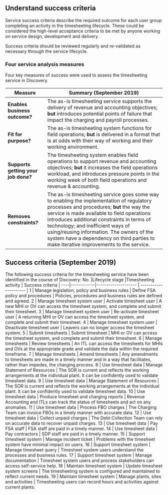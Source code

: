 ## Understand success criteria

Service success criteria describe the required outcome for each user group completing an activity in the timesheeting lifecycle. These could be considered the high-level acceptance criteria to be met by anyone working on service design, development and delivery.

Success criteria should be reviewed regularly and re-validated as necessary through the service lifecycle. 


### Four service analysis measures
Four key measures of success were used to assess the timesheeting service in Discovery.

Measure | Summary (September 2019)
------- | -----
**Enables business outcome?** | The as-is timesheeting service supports the delivery of revenue and accounting objectives; **but** introduces potential points of failure that impact the charging and payroll processes.
**Fit for purpose?** | The as-is timesheeting system functions for field operations; **but** is delivered in a format that is at odds with their way of working and their working environment.
**Supports getting your job done?** | The timesheeting system enables field operations to support revenue and accounting objectives; **but** it increases the field operations workload, and introduces pressure points in the working week of both field operations and revenue & accounting.
**Removes constraints?** | The as-is timesheeting service goes some way to enabling the implementation of regulatory processes and procedures; **but** the way the service is made available to field operations introduces additional constraints in terms of technology; and inefficient ways of using/reusing information. The owners of the system have a dependency on third parties to make iterative improvements to the service.

## Success criteria (September 2019)
The following success criteria for the timesheeting service have been identified in the course of Discovery:
No. |Lifecycle stage  |Timesheeting activity      | Success criteria  | 
----|------------|-------------------- | --------------------- |
1 | Manage legislation, policy and business rules | Define FSA policy and procedures | Policies, procedures and business rules are defined and agreed.
2 | Manage timesheet system user | Activate timesheet user | A new MHI or OV can access the timesheet system, and complete and submit their timesheet.
3 | Manage timesheet system user | Re-activate timesheet user | A returning MHI or OV can access the timesheet system, and complete and submit their timesheet.
4 | Manage timesheet system user | Deactivate timesheet user | Leavers can no longer access the timesheet system.
5 | Submit timesheets | Submit timesheet | MHI or OV can access the timesheet system, and complete and submit their timesheet.
6 | Manage timesheets | Review timesheets | An ITL can access the timesheets for MHIs and OVs at the appropriate grade and validate the data within the required timeframe.
7 | Manage timesheets | Amend timesheets | Any amendments to timesheets are made in a timely manner and in a way that facilitates, rather than impedes, the charging process.
8 | Use timesheet data | Manage Statement of Resources | The SOR is current and reflects the working arrangements at the individual plant. It can be confidently used to validate timesheet data.
9 | Use timesheet data | Manage Statement of Resources | The SOR is current and reflects the working arrangements at the individual plant. It can be confidently used to validate timesheet data.
10 | Use timesheet data | Produce timesheet and charging reports | Revenue Accounting and ITLs can track the status of timesheets and act on any anomalies.
11 | Use timesheet data | Process FBO charges | The Charging Team can invoice FBOs in a timely manner with accurate data.
12 | Use timesheet data | Collect unpaid charges | The Debt Collection Team can rely on accurate data to recover unpaid charges.
13 | Use timesheet data | Pay FSA staff | FSA staff are paid in a timely manner.
14 | Use timesheet data | Pay contractors | SDP staff are paid in a timely manner.
15 | Support timesheet system | Manage incident ticket | Problems with the timesheet system have minimal impact on users.
16 | Support timesheet system | Manage timesheet query | Timesheet system users understand the processes and business rules.
17 | Support timesheet system | Manage documentation | Timesheet system users and process stakeholders can access self-service help.
18 | Maintain timesheet system | Update timesheet system screens | The timesheeting system is configured and maintained to reflect current needs.
19 | Maintain timesheet system | Manage plants, sites and activities | Timesheeting users can record hours and activities against current plants.









